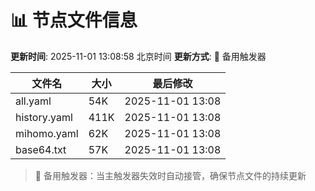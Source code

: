 # 📊 节点文件信息

**更新时间**: 2025-11-01 13:08:58 北京时间
**更新方式**: 🔄 备用触发器

| 文件名 | 大小 | 最后修改 |
|--------|------|----------|
| all.yaml | 54K | 2025-11-01 13:08 |
| history.yaml | 411K | 2025-11-01 13:08 |
| mihomo.yaml | 62K | 2025-11-01 13:08 |
| base64.txt | 57K | 2025-11-01 13:08 |

> 🔄 备用触发器：当主触发器失效时自动接管，确保节点文件的持续更新
